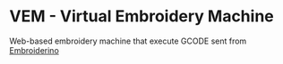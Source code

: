 # VEM - Virtual Embroidery Machine
Web-based embroidery machine that execute GCODE sent from [Embroiderino](https://github.com/openembroidery/embroiderino)